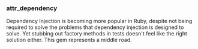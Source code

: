 ### attr_dependency

Dependency Injection is becoming more popular in Ruby, despite not being required to solve the problems that dependency injection is designed to solve. Yet stubbing out factory methods in tests doesn't feel like the right solution either. This gem represents a middle road.
